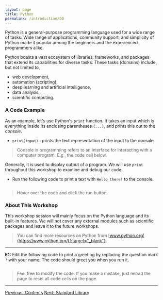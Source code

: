 ```yaml
---
layout: page
title: Python
permalink: /introduction/00
---
```


Python is a general-purpose programming language used for a wide range of tasks.
Wide range of applications, community support, and simplicity of Python made it
popular among the beginners and the experienced programmers alike.

Python boasts a vast ecosystem of libraries, frameworks, and packages that extend
its capabilities for diverse tasks. These tasks (domains) include, but not
limited to,

- web development,
- automation (scripting),
- deep learning and artificial intelligence,
- data analysis,
- scientific computing.

### A Code Example

As an example, let's use Python's `print` function. It takes an input which is
everything inside its enclosing parentheses `(...)`, and prints this out
to the *console*.

- `print(input)` : prints the text representation of the input to the console.

> Console in programming refers to an interface for interacting with a computer
program. E.g., the code cell below.

Generally, it is used to display output of a program. We will use `print`
throughout this workshop to examine and debug our code.

- Run the following code to print a text with `Hello there!` to the console.

<div class="language-python highlighter-rouge">
<pre class="highlight"><script type="py-editor" worker>
print("Hello there!")
</script></pre></div>

> Hover over the code and click the run button.

### About This Workshop

This workshop session will mainly focus on the Python language and its built-in
features. We will not cover any external modules such as scientific packages and
leave it to the future workshops.

> You can find more resources on Python from
[www.python.org](https://www.python.org/){:target="_blank"}.

---

**E1:** Edit the following code to print a greeting by replacing the
question mark `?` with your name. The code should greet you when you
run it.

<div class="language-python highlighter-rouge">
<pre class="highlight"><script type="py-editor" worker>
print("Hello, ?")
</script></pre></div>

> Feel free to modify the code. If you make a mistake,
just reload the page to reset all code cells on the page.

---

<div class="prevnextlinks">
    <a id="previous" href="/pythonlab/introduction/">Previous: Contents</a>
    <a id="next" href="01">Next: Standard Library</a>
</div>
<script src="{{ '/assets/js/navigation.js' | relative_url }}" defer></script>

